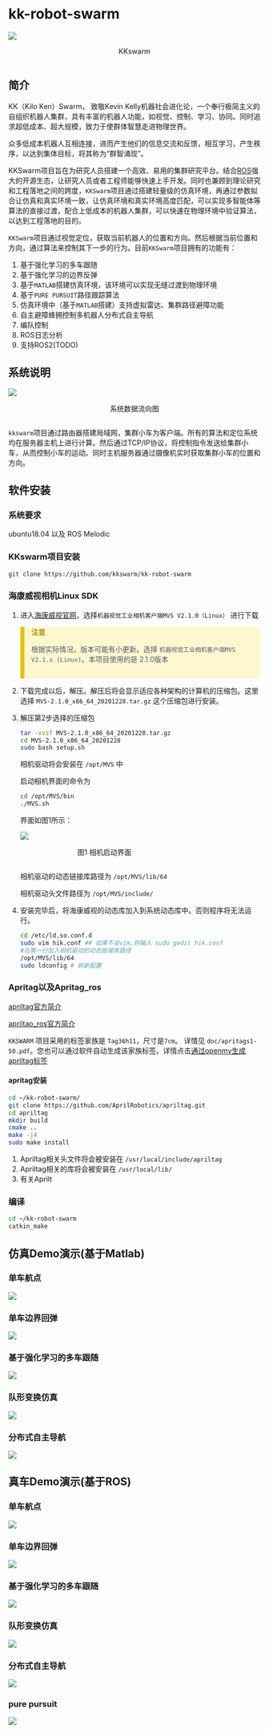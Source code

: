 # kk-robot-swarm
<span style="display: flex; flex-direction: column;">
    <img src = https://qiniu.md.amovlab.com/img/m/202206/20220623/1748557588781156770676736.png>
 <p style="text-align: center">
    KKswarm
 </p>
</span>

## 简介
KK（Kilo Ken）Swarm， 致敬Kevin Kelly机器社会进化论，一个奉行极简主义的自组织机器人集群，具有丰富的机器人功能，如视觉、控制、学习、协同。同时追求超低成本、超大规模，致力于使群体智慧走进物理世界。

众多低成本机器人互相连接，进而产生他们的信息交流和反馈，相互学习，产生秩序，以达到集体目标，将其称为“群智涌现”。

KKSwarm项目旨在为研究人员搭建一个高效、易用的集群研究平台。结合[ROS](https://www.ros.org/)强大的开源生态，让研究人员或者工程师能够快速上手开发。同时也兼顾到理论研究和工程落地之间的跨度，`KKSwarm`项目通过搭建轻量级的仿真环境，再通过参数拟合让仿真和真实环境一致，让仿真环境和真实环境高度匹配，可以实现多智能体等算法的直接过渡，配合上低成本的机器人集群，可以快速在物理环境中验证算法，以达到工程落地的目的。

`KKSwarm`项目通过视觉定位，获取当前机器人的位置和方向。然后根据当前位置和方向，通过算法来控制其下一步的行为。目前`KKSwarm`项目拥有的功能有：

1. 基于强化学习的多车跟随 
2. 基于强化学习的边界反弹
3. 基于`MATLAB`搭建仿真环境，该环境可以实现无缝过渡到物理环境
4. 基于`PURE PURSUIT`路径跟踪算法
5. 仿真环境中（基于`MATLAB`搭建）支持虚拟雷达、集群路径避障功能
6. 自主避障蜂拥控制多机器人分布式自主导航
7. 编队控制
8. ROS日志分析
9. 支持ROS2(TODO)

## 系统说明
<span style="display: flex; flex-direction: column;">
    <img src = https://qiniu.md.amovlab.com/img/m/202206/20220614/1223273051877547387027456.jpg>
 <p style="text-align: center">
    系统数据流向图
 </p>
</span>

`kkswarm`项目通过路由器搭建局域网，集群小车为客户端。所有的算法和定位系统均在服务器主机上进行计算。然后通过TCP/IP协议，将控制指令发送给集群小车，从而控制小车的运动。同时主机服务器通过摄像机实时获取集群小车的位置和方向。

## 软件安装

### 系统要求
   ubuntu18.04 以及 ROS Melodic

### KKswarm项目安装
```bash
git clone https://github.com/kkswarm/kk-robot-swarm
```

### 海康威视相机Linux SDK
1. 进入[海康威视官网](https://www.hikrobotics.com/cn/machinevision/service/download?module=0)，选择`机器视觉工业相机客户端MVS V2.1.0（Linux）` 进行下载

<blockquote style="background-color:#fff7d0;border-left:.5rem solid #e7c000;color: #4e5969;padding-bottom: 15px;">
<p style="font-weight: 600;color:#b29400">注意</p>

根据实际情况，版本可能有小更新。选择 `机器视觉工业相机客户端MVS V2.1.x (Linux)`。本项目使用的是 2.1.0版本
</blockquote>
 
2. 下载完成以后，解压。解压后将会显示适应各种架构的计算机的压缩包。这里选择 `MVS-2.1.0_x86_64_20201228.tar.gz` 这个压缩包进行安装。

3. 解压第2步选择的压缩包
   ```bash
   tar -xvzf MVS-2.1.0_x86_64_20201228.tar.gz
   cd MVS-2.1.0_x86_64_20201228
   sudo bash setup.sh
   ```
    相机驱动将会安装在 `/opt/MVS` 中
   
    启动相机界面的命令为 
   
    ```bash
    cd /opt/MVS/bin
    ./MVS.sh
    ```
    
    界面如图1所示：

      <span style="display: flex; flex-direction: column; width:70%">
         <img src = https://qiniu.md.amovlab.com/img/m/202206/20220609/1529298816925102823079936.png>
      <p style="text-align: center">
         图1 相机启动界面
      </p>
      </span>


    相机驱动的动态链接库路径为 `/opt/MVS/lib/64`

    相机驱动头文件路径为 `/opt/MVS/include/`

4. 安装完毕后，将海康威视的动态库加入到系统动态库中。否则程序将无法运行。
   ```bash
   cd /etc/ld.so.conf.d
   sudo vim hik.conf ## 如果不会vim,则输入 sudo gedit hik.conf
   #在第一行加入相机驱动的动态链接库路径
   /opt/MVS/lib/64
   sudo ldconfig # 刷新配置
   ```
### Apritag以及Apritag_ros

[apriltag官方简介](https://april.eecs.umich.edu/software/apriltag.html)

[apriltao_ros官方简介](http://wiki.ros.org/apriltag_ros)

`KKSWARM` 项目采用的标签家族是 `Tag36h11`，尺寸是`7cm`。 详情见 `doc/apritags1-50.pdf`。您也可以通过软件自动生成该家族标签。详情点击[通过openmv生成apriltag标签](https://blog.csdn.net/wangmj_hdu/article/details/112933915)

#### apritag安装
```bash
cd ~/kk-robot-swarm/
git clone https://github.com/AprilRobotics/apriltag.git
cd apriltag
mkdir build
cmake ..
make -j4
sudo make install
```
1. Apriltag相关头文件将会被安装在 `/usr/local/include/apriltag`
2. Apriltag相关的库将会被安装在 `/usr/local/lib/`
3. 有关Aprilt

### 编译
```bash
cd ~/kk-robot-swarm
catkin_make
```
## 仿真Demo演示(基于Matlab)

### 单车航点
![](doc/pp_demo.gif)


### 单车边界回弹
![](doc/border_demo.gif)

### 基于强化学习的多车跟随
![](doc/rl_demo.gif)

### 队形变换仿真
![](doc/formation_demo.gif)

### 分布式自主导航
![](doc/lidar_demo.gif)

## 真车Demo演示(基于ROS)

### 单车航点
![](doc/c1_waypoint.gif)

### 单车边界回弹
![](doc/border.gif)

### 基于强化学习的多车跟随
![](doc/rl.gif)

### 队形变换仿真
![](doc/formation.gif)

### 分布式自主导航
![](doc/lidar.gif)

### pure pursuit
![](doc/pp.gif)